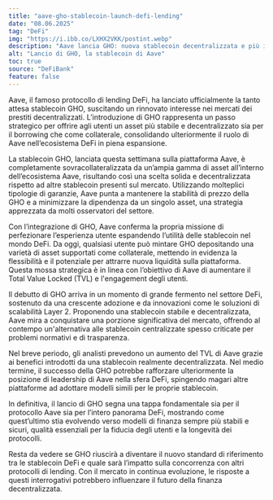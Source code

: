 ```yaml
---
title: "aave-gho-stablecoin-launch-defi-lending"
date: "08.06.2025"
tag: "DeFi"
img: "https://i.ibb.co/LXHX2VKK/postint.webp"
description: "Aave lancia GHO: nuova stablecoin decentralizzata e più interesse per i prestiti DeFi"
alt: "Lancio di GHO, la stablecoin di Aave"
toc: true
source: "DeFiBank"
feature: false
---
```


Aave, il famoso protocollo di lending DeFi, ha lanciato ufficialmente la tanto attesa stablecoin GHO, suscitando un rinnovato interesse nei mercati dei prestiti decentralizzati. L’introduzione di GHO rappresenta un passo strategico per offrire agli utenti un asset più stabile e decentralizzato sia per il borrowing che come collaterale, consolidando ulteriormente il ruolo di Aave nell’ecosistema DeFi in piena espansione.

La stablecoin GHO, lanciata questa settimana sulla piattaforma Aave, è completamente sovracollateralizzata da un’ampia gamma di asset all’interno dell’ecosistema Aave, risultando così una scelta solida e decentralizzata rispetto ad altre stablecoin presenti sul mercato. Utilizzando molteplici tipologie di garanzie, Aave punta a mantenere la stabilità di prezzo della GHO e a minimizzare la dipendenza da un singolo asset, una strategia apprezzata da molti osservatori del settore.

Con l’integrazione di GHO, Aave conferma la propria missione di perfezionare l’esperienza utente espandendo l’utilità delle stablecoin nel mondo DeFi. Da oggi, qualsiasi utente può mintare GHO depositando una varietà di asset supportati come collaterale, mettendo in evidenza la flessibilità e il potenziale per attrarre nuova liquidità sulla piattaforma. Questa mossa strategica è in linea con l’obiettivo di Aave di aumentare il Total Value Locked (TVL) e l'engagement degli utenti.

Il debutto di GHO arriva in un momento di grande fermento nel settore DeFi, sostenuto da una crescente adozione e da innovazioni come le soluzioni di scalabilità Layer 2. Proponendo una stablecoin stabile e decentralizzata, Aave mira a conquistare una porzione significativa del mercato, offrendo al contempo un'alternativa alle stablecoin centralizzate spesso criticate per problemi normativi e di trasparenza.

Nel breve periodo, gli analisti prevedono un aumento del TVL di Aave grazie ai benefici introdotti da una stablecoin realmente decentralizzata. Nel medio termine, il successo della GHO potrebbe rafforzare ulteriormente la posizione di leadership di Aave nella sfera DeFi, spingendo magari altre piattaforme ad adottare modelli simili per le proprie stablecoin.

In definitiva, il lancio di GHO segna una tappa fondamentale sia per il protocollo Aave sia per l’intero panorama DeFi, mostrando come quest’ultimo stia evolvendo verso modelli di finanza sempre più stabili e sicuri, qualità essenziali per la fiducia degli utenti e la longevità dei protocolli.

Resta da vedere se GHO riuscirà a diventare il nuovo standard di riferimento tra le stablecoin DeFi e quale sarà l’impatto sulla concorrenza con altri protocolli di lending. Con il mercato in continua evoluzione, le risposte a questi interrogativi potrebbero influenzare il futuro della finanza decentralizzata.